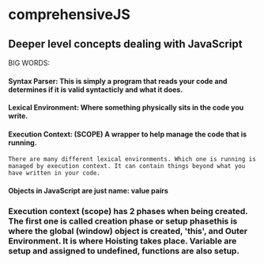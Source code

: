 # comprehensiveJS
## Deeper level concepts dealing with JavaScript
BIG WORDS:

#### Syntax Parser: This is simply a program that reads your code and determines if it is valid syntacticly and what it does. 

#### Lexical Environment: Where something physically sits in the code you write.
 
#### Execution Context: (SCOPE) A wrapper to help manage the code that is running.
    There are many different lexical environments. Which one is running is managed by execution context. It can contain things beyond what you have written in your code.
    
#### Objects in JavaScript are just name: value pairs

### Execution context (scope) has 2 phases when being created. The first one is called creation phase or setup phasethis is where the global (window) object is created, 'this', and Outer Environment. It is where Hoisting takes place. Variable are setup and assigned to undefined, functions are also setup.

